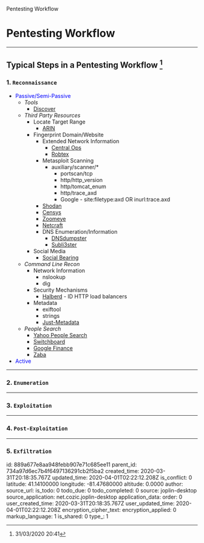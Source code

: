 Pentesting Workflow

# Pentesting Workflow
* * *
## Typical Steps in a Pentesting Workflow [^1]
[^1]: 31/03/2020 20:41

### 1. `Reconnaissance`

- <span style="color:blue">Passive/Semi-Passive</span>
    - _Tools_ 
        + [Discover](https://github.com/leebaird/discover)
    - _Third Party Resources_
        + Locate Target Range
            - [ARIN](https://www.arin.net/)
        + Fingerprint Domain/Website
            - Extended Network Information
                * [Central Ops](https://centralops.net/co/DomainDossier.aspx)
                * [Robtex](https://www.robtex.net/)
            - Metasploit Scanning
                * auxiliary/scanner/*
                    - portscan/tcp
                    - http/http_version
                    - http/tomcat_enum
                    - http/trace_axd
                    - Google - site:filetype:axd OR inurl:trace.axd
            - [Shodan](https://www.shodan.io/)
            - [Censys](https://www.censys.io/)
            - [Zoomeye](https://www.zoomeye.org)
            - [Netcraft](https://www.netcraft.com/)
            - DNS Enumeration/Information
                - [DNSdumpster](https://dnsdumpster.com/)
                - [Subli3ster](https://github.com/aboul3la/Sublist3r)
        + Social Media
            - [Social Bearing](https://socialbearing.com/research/)
    - _Command Line Recon_
        - Network Information
            + nslookup
            + dig
        - Security Mechanisms
            + [Halberd](https://github.com/jmbr/halberd) - ID HTTP load balancers
        - Metadata
            * exiftool
            * strings
            * [Just-Metadata](https://github.com/ChrisTruncer/Just-Metadata)
    - _People Search_
        - [Yahoo People Search](http://itools.com/tool/yahoo-people-search)
        - [Switchboard](http://www.switchboard.com/person)
        - [Google Finance](https://www.google.com/finance)
        - [Zaba](http://www.zabasearch.com/)
- <span style="color:blue">Active</span>
        
***   

### 2. `Enumeration`

***

### 3. `Exploitation`

***

### 4. `Post-Exploitation`

***

### 5. `Exfiltration`




id: 889a677e8aa948febb907e71c685ee11
parent_id: 734a97d6ec7b4f6497136291cb2f5ba2
created_time: 2020-03-31T20:18:35.767Z
updated_time: 2020-04-01T02:22:12.208Z
is_conflict: 0
latitude: 41.14100000
longitude: -81.47680000
altitude: 0.0000
author: 
source_url: 
is_todo: 0
todo_due: 0
todo_completed: 0
source: joplin-desktop
source_application: net.cozic.joplin-desktop
application_data: 
order: 0
user_created_time: 2020-03-31T20:18:35.767Z
user_updated_time: 2020-04-01T02:22:12.208Z
encryption_cipher_text: 
encryption_applied: 0
markup_language: 1
is_shared: 0
type_: 1